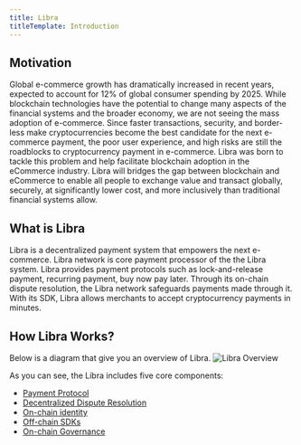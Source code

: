 ```yaml
---
title: Libra
titleTemplate: Introduction
---
```


## Motivation
Global e-commerce growth has dramatically increased in recent years, expected to account for 12% of global consumer spending by 2025. While blockchain technologies have the potential to change many aspects of the financial systems and the broader economy, we are not seeing the mass adoption of e-commerce. Since faster transactions, security, and border-less make cryptocurrencies become the best candidate  for the next e-commerce payment, the poor user experience, and high risks are still the roadblocks to cryptocurrency payment in e-commerce. Libra was born to tackle this problem and help facilitate blockchain adoption in the eCommerce industry. Libra will bridges the gap between blockchain and eCommerce to enable all people to exchange value and transact globally, securely, at significantly lower cost, and more inclusively than traditional financial systems allow.

## What is Libra
Libra is a decentralized payment system that empowers the next e-commerce. Libra network is core payment processor of the the Libra system. Libra provides payment protocols such as lock-and-release payment, recurring payment, buy now pay later. Through its on-chain dispute resolution, the Libra network safeguards payments made through it. With its SDK, Libra allows merchants to accept cryptocurrency payments in minutes.

## How Libra Works?

Below is a diagram that give you an overview of Libra.
![Libra Overview](/assets/libra.drawio.png)

As you can see, the Libra includes five core components:
- [Payment Protocol](/overview/payment-protocol)
- [Decentralized Dispute Resolution](/overview/decentralized-dispute-resolution)
- [On-chain identity](/overview/on-chain-identity)
- [Off-chain SDKs](/overview/off-chain-sdks)
- [On-chain Governance](/overview/on-chain-governance)
